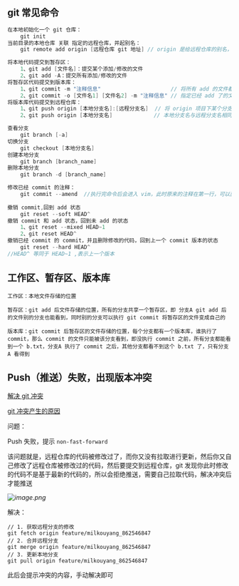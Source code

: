 ## git 常见命令

```go
在本地初始化一个 git 仓库：
	git init
当前目录的本地仓库 关联 指定的远程仓库，并起别名：
	git remote add origin [远程仓库 git 地址] // origin 是给远程仓库的别名，我们操作 origin 就是在操作这个远程仓库的本地仓库

将本地代码提交到暂存区：
	1、git add [文件名]：提交某个添加/修改的文件
	2、git add -A：提交所有添加/修改的文件
将暂存区代码提交到版本库：
	1、git commit -m "注释信息"					    // 将所有 add 的文件都 commit，附带 commit 信息
	2、git commit -o [文件名1] [文件名2] -m "注释信息" // 指定已经 add 了的文件进行 commit
将版本库代码提交到远程仓库：
	1、git push origin [本地分支名]:[远程分支名]  // 将 origin 项目下某个分支下 commit 了的文件 push到指定的的远程分支
	2、git push origin [本地分支名] 			  // 本地分支名与远程分支名相同，可以省略一个

查看分支 
	git branch [-a]
切换分支 
	git checkout [本地分支名]
创建本地分支 
	git branch [branch_name]
删除本地分支 
	git branch -d [branch_name]

修改已经 commit 的注释：
	git commit --amend	//执行完命令后会进入 vim，此时原来的注释在第一行，可以直接进行修改，修改完后执行 wq 保存退出
	
撤销 commit,回到 add 状态
	git reset --soft HEAD^
撤销 commit 和 add 状态，回到未 add 的状态
	1、git reset --mixed HEAD~1
	2、git reset HEAD^
撤销已经 commit 的 commit，并且删除修改的代码，回到上一个 commit 版本的状态
	git reset --hard HEAD^
//HEAD^ 等同于 HEAD~1 ,表示上一个版本
```



## 工作区、暂存区、版本库

```
工作区：本地文件存储的位置

暂存区：git add 后文件存储的位置，所有的分支共享一个暂存区，即 分支A git add 后的文件别的分支也能看到，同时别的分支可以执行 git commit 将暂存区的文件变成自己的

版本库：git commit 后暂存区的文件存储的位置，每个分支都有一个版本库，谁执行了 commit，那么 commit 的文件只能被该分支看到，即没执行 commit 之前，所有分支都能看到一个 b.txt，分支A 执行了 commit 之后，其他分支都看不到这个 b.txt 了，只有分支A 看得到

```





## Push（推送）失败，出现版本冲突

[解决 git 冲突](https://blog.csdn.net/programerxiaoer/article/details/78585301)

[git 冲突产生的原因](https://blog.csdn.net/weixin_41287260/article/details/89742151)

问题：

Push 失败，提示 `non-fast-forward`

该问题就是，远程仓库的代码被修改过了，而你又没有拉取进行更新，然后你又自己修改了远程仓库被修改过的代码，然后要提交到远程仓库，git 发现你此时修改的代码不是基于最新的代码的，所以会拒绝推送，需要自己拉取代码，解决冲突后才能推送

*![image.png](https://pic.leetcode-cn.com/1615786616-DktDbE-image.png)*

解决：

```shell
// 1. 获取远程分支的修改
git fetch origin feature/milkouyang_862546847
// 2. 合并远程分支
git merge origin feature/milkouyang_862546847
// 3. 更新本地分支
git pull origin feature/milkouyang_862546847
```

此后会提示冲突的内容，手动解决即可